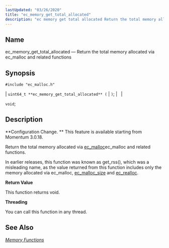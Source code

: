 ```yaml
---
lastUpdated: "03/26/2020"
title: "ec_memory_get_total_allocated"
description: "ec memory get total allocated Return the total memory allocated via ec malloc and related functions uint 64 t ec memory get total allocated void Configuration Change This feature is available starting from Momentum 3 0 18 Return the total memory allocated via ec mallocec malloc and related functions In..."
---
```


<a name="apis.ec_memory_get_total_allocated"></a> 
## Name

ec_memory_get_total_allocated — Return the total memory allocated via ec_malloc and related functions

## Synopsis

`#include "ec_malloc.h"`

| `uint64_t **ec_memory_get_total_allocated** (` | `)`; |   |

`void`;<a name="idp54758496"></a> 
## Description

**Configuration Change. ** This feature is available starting from Momentum 3.0.18.

Return the total memory allocated via [ec_malloc](/momentum/3/3-api/apis-ec-malloc)ec_malloc and related functions.

In earlier releases, this function was known as get_rss(), which was a misleading name, as the value returned from this function includes only the memory allocated via ec_malloc, [ec_malloc_size](/momentum/3/3-api/apis-ec-malloc-size) and [ec_realloc](/momentum/3/3-api/apis-ec-realloc).

**<a name="idp54763728"></a> Return Value**

This function returns void.

**<a name="idp54764640"></a> Threading**

You can call this function in any thread.

<a name="idp54765728"></a> 
## See Also

[*Memory Functions*](/momentum/3/3-api/3-api-memory)